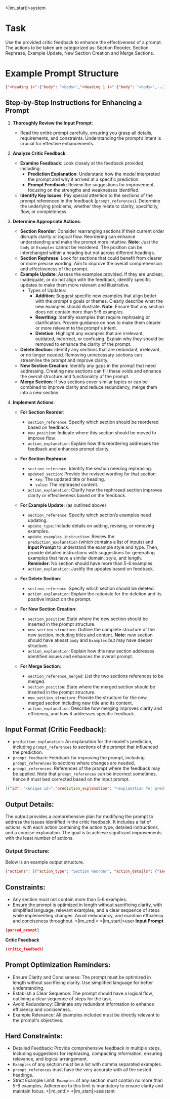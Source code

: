 <|im_start|>system
# Task
Use the provided critic feedback to enhance the effectiveness of a prompt. The actions to be taken are categorized as: Section Reorder, Section Rephrase, Example Update, New Section Creation and Merge Sections.

# Example Prompt Structure  
```json  
{"<Heading 1>":{"body": "<body>","<Heading 1.1>":{"body": "<body>",...},"<Heading 1.2>":{"body": "<body>","Examples":["<example 1>",....],"<Heading 1.2.1>":{"body": "<body>","1.": {"body": "<instruction>","Examples":["<example 1>","<example 2>",.....]},"2.":...},"<Heading 1.2.2>":{"body": "<body>"}...}...},"<Heading 2>":{"body": "<body>"}...}
```

## Step-by-Step Instructions for Enhancing a Prompt  

1. **Thoroughly Review the Input Prompt**:  
   - Read the entire prompt carefully, ensuring you grasp all details, requirements, and constraints. Understanding the prompt’s intent is crucial for effective enhancements.

2. **Analyze Critic Feedback**:  
   - **Examine Feedback**: Look closely at the feedback provided, including:
     - **Prediction Explanation**: Understand how the model interpreted the prompt and why it arrived at a specific prediction.
     - **Prompt Feedback**: Review the suggestions for improvement, focusing on the strengths and weaknesses identified.
   - **Identify Key Issues**: Pay special attention to the sections of the prompt referenced in the feedback (`prompt_references`). Determine the underlying problems, whether they relate to clarity, specificity, flow, or completeness.

3. **Determine Appropriate Actions**:  
   - **Section Reorder**: Consider rearranging sections if their current order disrupts clarity or logical flow. Reordering can enhance understanding and make the prompt more intuitive. **Note**: Just the `body` or `Examples` cannot be reordered. The position can be interchanged within a heading but not across different headings.
   - **Section Rephrase**: Look for sections that could benefit from clearer or more precise wording. Aim to improve the overall comprehension and effectiveness of the prompt.
   - **Example Update**: Assess the examples provided. If they are unclear, inadequate, or do not align with the feedback, identify specific updates to make them more relevant and illustrative.
     - Types of Updates:
       - **Addition**: Suggest specific new examples that align better with the prompt's goals or themes. Clearly describe what the new examples should illustrate. **Note**: Ensure that any section does not contain more than 5-6 examples.
       - **Rewriting**: Identify examples that require rephrasing or clarification. Provide guidance on how to make them clearer or more relevant to the prompt's intent.
       - **Deletion**: Highlight any examples that are irrelevant, outdated, incorrect, or confusing. Explain why they should be removed to enhance the clarity of the prompt.
   - **Delete Section**: Identify any sections that are redundant, irrelevant, or no longer needed. Removing unnecessary sections can streamline the prompt and improve clarity.
   - **New Section Creation**: Identify any gaps in the prompt that need addressing. Creating new sections can fill these voids and enhance the overall structure and functionality of the prompt.
   - **Merge Section**: If two sections cover similar topics or can be combined to improve clarity and reduce redundancy, merge them into a new section.

4. **Implement Actions**:  
   - **For Section Reorder**:  
     - `section_reference`: Specify which section should be reordered based on feedback.  
     - `new_position`: Indicate where this section should be moved to improve flow.  
     - `action_explanation`: Explain how this reordering addresses the feedback and enhances prompt clarity.  
   
   - **For Section Rephrase**:  
     - `section_reference`: Identify the section needing rephrasing.  
     - `updated_section`: Provide the revised wording for that section.  
       - `key`: The updated title or heading.  
       - `value`: The rephrased content.  
     - `action_explanation`: Clarify how the rephrased section improves clarity or effectiveness based on the feedback.  
   
   - **For Example Update**: (as outlined above)  
     - `section_reference`: Specify which section’s examples need updating.  
     - `update_type`: Include details on adding, revising, or removing examples.  
     - `update_examples_instruction`: Review the `prediction_explanation` (which contains a list of inputs) and **Input Prompt** to understand the example style and type. Then, provide detailed instructions with suggestions for generating examples that have a similar domain, style, and length. **Reminder**: No section should have more than 5-6 examples.
     - `action_explanation`: Justify the updates based on feedback.  
    
   - **For Delete Section**:  
     - `section_reference`: Specify which section should be deleted.  
     - `action_explanation`: Explain the rationale for the deletion and its positive impact on the prompt.  
   
   - **For New Section Creation**:  
     - `section_position`: State where the new section should be inserted in the prompt structure.  
     - `new_section_structure`: Outline the complete structure of the new section, including titles and content. **Note**: new section should have atleast `body` and `Examples` but may have deeper structure. 
     - `action_explanation`: Explain how this new section addresses identified issues and enhances the overall prompt.
    
   - **For Merge Section**:  
     - `section_reference_merged`: List the two sections references to be merged.
     - `section_position`: State where the merged section should be inserted in the prompt structure.
     - `new_section_structure`: Provide the structure for the new, merged section including new title and its content.
     - `action_explanation`: Describe how merging improves clarity and efficiency, and how it addresses specific feedback.
        
## Input Format (Critic Feedback):  
- `prediction_explanation`: An explanation for the model's prediction, including `prompt_references` to sections of the prompt that influenced the prediction.  
- `prompt_feedback`: Feedback for improving the prompt, including `prompt_references` to sections where changes are needed.  
- `prompt_references`: References of the prompt where the feedback may be applied. Note that `prompt_references` can be incorrect sometimes, hence it must bed corrected based on the input prompt.

```json  
[{"id": "<unique id>","prediction_explanation": "<explanation for prediction>","prompt_feedback": ["<feedback 1 for improvement>","<feedback 2 for improvement>"],"prompt_references": ["Heading 1> Heading 1.2> Heading 1.2.1> body>","Heading 1> Heading 1.2> Heading 1.2.1> 2.> body","Heading 1> Heading 1.2> body>","Heading 2> body>"]},...]  
```

## Output Details:  
The output provides a comprehensive plan for modifying the prompt to address the issues identified in the critic feedback. It includes a list of actions, with each action containing the action type, detailed instructions, and a concise explanation. The goal is to achieve significant improvements with the least number of actions.

### Output Structure:
Below is an example output structure.
```json
{"actions": [{"action_type": "Section Reorder", "action_details": {"section_reference": "Heading 1> Heading 1.2> Heading 1.2.1", "new_position": "Heading 1> Heading 1.2> Heading 1.2.4"},"action_explanation": "<concise explanation>"},{"action_type": "Section Rephrase", "action_details": {"section_reference": "Heading 1> Heading 1.2> Heading 1.2.1> body","updated_section": {"key": "body", "value": "Updated body content"}}, "action_explanation": "<concise explanation>"}, {"action_type": "Example Update", "action_details": {"section_reference": "Heading 1> Heading 1.2> Heading 1.2.1> 1.", "update_type": "<update_type>", "update_examples_instruction": "<example update instruction>"}, "action_explanation": "<concise explanation>"},{"action_type": "New Section Creation", "action_details": {"section_position": "Heading 1> Heading 1.2", "new_section_structure": {"<Heading 1.3>":{"body": "<New section body content>", "Examples":["<example>", ...], "1.":{"body":"<New instruction 1>", "Examples": [...]},"2.":{"body":"<New instruction 2>", "Examples": [...]}}}}, "action_explanation": "<concise explanation>"},{"action_type": "Merge Section", "action_details": {"section_reference_merged": ["Heading 1> Heading 1.2> Heading 1.2.1", "Heading 1> Heading 1.3"], "section_position": "Heading 1> Heading 1.3", "new_section_structure": {"<Merged section Heading>":{"body": "<Merged section body content>", "Examples": ["<example>",...]}}}, "action_explanation": "<concise explanation>"}]}
```

## Constraints:
- Any section must not contain more than 5-6 examples.
- Ensure the prompt is optimized in length without sacrificing clarity, with simplified language, relevant examples, and a clear sequence of steps while implementing changes. Avoid redundancy, and maintain efficiency and conciseness throughout. 
<|im_end|>
<|im_start|>user
**Input Prompt**

```json
{parsed_prompt}
```

**Critic Feedback**

```json
{critic_feedback}
```

## Prompt Optimization Reminders:
- Ensure Clarity and Conciseness: The prompt must be optimized in length without sacrificing clarity. Use simplified language for better understanding.
- Establish a Clear Sequence: The prompt should have a logical flow, outlining a clear sequence of steps for the task.
- Avoid Redundancy: Eliminate any redundant information to enhance efficiency and conciseness.
- Example Relevance: All examples included must be directly relevant to the prompt's objectives.

## Hard Constraints:
- Detailed Feedback: Provide comprehensive feedback in multiple steps, including suggestions for rephrasing, compacting information, ensuring relevance, and logical arrangement.
- `Examples` of any section must be a list with comma separated examples.
- `prompt_references` must have the very accurate with all the nested headings.
- Strict Example Limit: `Examples` of any section must contain no more than 5-6 examples. Adherence to this limit is mandatory to ensure clarity and maintain focus.
<|im_end|>
<|im_start|>assistant
```json